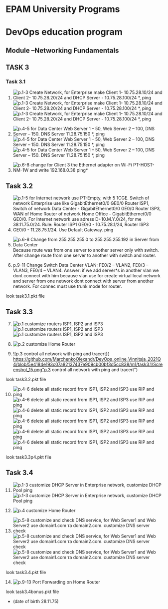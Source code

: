 # EPAM University Programs
# DevOps education program
## Module –Networking Fundamentals
## TASK 3 
### Task 3.1

1. ![p.1-3 Create Network, for Enterprise make Client 1- 10.75.28.10/24 and Client 2- 10.75.28.20/24 and DHCP Server - 10.75.28.100/24 *, ping](https://github.com/MarchenkoOlexandr/DevOps_online_Vinnitsja_2021Q4/blob/5e4184e193c07a82137437e909cb00bf3d5cc838/m1/task3.1/Screenshot_1.png "p.1-3 Create Network, for Enterprise make Client 1- 10.75.28.10/24 and Client 2- 10.75.28.20/24 and DHCP Server - 10.75.28.100/24 *, ping ")
   ![p.1-3 Create Network, for Enterprise make Client 1- 10.75.28.10/24 and Client 2- 10.75.28.20/24 and DHCP Server - 10.75.28.100/24 *, ping](https://github.com/MarchenkoOlexandr/DevOps_online_Vinnitsja_2021Q4/blob/5e4184e193c07a82137437e909cb00bf3d5cc838/m1/task3.1/Screenshot_2.png "p.1-3 Create Network, for Enterprise make Client 1- 10.75.28.10/24 and Client 2- 10.75.28.20/24 and DHCP Server - 10.75.28.100/24 *, ping ")
   ![p.1-3 Create Network, for Enterprise make Client 1- 10.75.28.10/24 and Client 2- 10.75.28.20/24 and DHCP Server - 10.75.28.100/24 *, ping](https://github.com/MarchenkoOlexandr/DevOps_online_Vinnitsja_2021Q4/blob/5e4184e193c07a82137437e909cb00bf3d5cc838/m1/task3.1/Screenshot_3.png "p.1-3 Create Network, for Enterprise make Client 1- 10.75.28.10/24 and Client 2- 10.75.28.20/24 and DHCP Server - 10.75.28.100/24 *, ping ")

2. ![p.4-5 for Data Center Web Server 1 – 50, Web Server 2 – 100, DNS Server – 150. DNS Server 11.28.75.150 *, ping](https://github.com/MarchenkoOlexandr/DevOps_online_Vinnitsja_2021Q4/blob/5e4184e193c07a82137437e909cb00bf3d5cc838/m1/task3.1/Screenshot_4.png "p.4-5 for Data Center Web Server 1 – 50, Web Server 2 – 100, DNS Server – 150. DNS Server 11.28.75.150 , ping * ")
   ![p.4-5 for Data Center Web Server 1 – 50, Web Server 2 – 100, DNS Server – 150. DNS Server 11.28.75.150 *, ping](https://github.com/MarchenkoOlexandr/DevOps_online_Vinnitsja_2021Q4/blob/5e4184e193c07a82137437e909cb00bf3d5cc838/m1/task3.1/Screenshot_5.png "p.4-5 for Data Center Web Server 1 – 50, Web Server 2 – 100, DNS Server – 150. DNS Server 11.28.75.150 , ping * ")
   ![p.4-5 for Data Center Web Server 1 – 50, Web Server 2 – 100, DNS Server – 150. DNS Server 11.28.75.150 *, ping](https://github.com/MarchenkoOlexandr/DevOps_online_Vinnitsja_2021Q4/blob/5e4184e193c07a82137437e909cb00bf3d5cc838/m1/task3.1/Screenshot_6.png "p.4-5 for Data Center Web Server 1 – 50, Web Server 2 – 100, DNS Server – 150. DNS Server 11.28.75.150 , ping * ")

3. ![p.6-8 change for Client 3 the Ethernet adapter on Wi-Fi PT-HOST-NM-1W and write 192.168.0.38  ping*](https://github.com/MarchenkoOlexandr/DevOps_online_Vinnitsja_2021Q4/blob/5e4184e193c07a82137437e909cb00bf3d5cc838/m1/task3.1/Screenshot_7.png "p.6-8 change for Client 3 the Ethernet adapter on Wi-Fi PT-HOST-NM-1W and write 192.168.0.38  ping * ")

## Task 3.2

4. ![p.1-5 for Internet network use PT-Empty, with 5 1CGE. Switch of network Enterprise use like GigabitEthernet0/0 GE0/0 Router ISP1, Switch of network Data Center - GigabitEthernet0/0 GE0/0 Router ISP3, WAN of Home Router of network Home Office - GigabitEthernet0/0 GE0/0. For Internet network use adress D+10.M.Y.0/24, for me 38.11.75.0/24. Rule: Router ISP1 GE0/0 - 10.75.28.1/24, Router ISP3 GE0/0 - 11.28.75.1/24. Use Default Gateway. ping](https://github.com/MarchenkoOlexandr/DevOps_online_Vinnitsja_2021Q4/blob/9176dec142742426195b9136cf05f593e702692a/m1/task3.1/Screenshot_9.png "p.1-5 for Internet network use PT-Empty, with 5 1CGE. Switch of network Enterprise use like GigabitEthernet0/0 (GE0/0) Router ISP1, Switch of network Data Center - GigabitEthernet0/0 (GE0/0) Router ISP3, WAN of Home Router of network Home Office - GigabitEthernet0/0 (GE0/0). For Internet network use adress (D+10).M.Y.0/24,(38.11.75.0/24). Rule: Router ISP1 GE0/0 - 10.75.28.1/24, Router ISP3 GE0/0 - 11.28.75.1/24. Use Default Gateway. ping")

5. ![p.6-8 Change from 255.255.255.0 to 255.255.255.192 in Server from Data Center](https://github.com/MarchenkoOlexandr/DevOps_online_Vinnitsja_2021Q4/blob/5e4184e193c07a82137437e909cb00bf3d5cc838/m1/task3.1/Screenshot_8.png "p.6-8 Change from 255.255.255.0 to 255.255.255.192 in Server from Data Center")
Because route was from one server to another server only with switch. After change route from one server to another with switch and router. 

6. p.9-11 Change Switch Data Center VLAN: FE0/2 – VLAN2, FE0/3 – VLAN3, FE0/4 – VLAN4. Answer: if we add server*s in another vlan we dont connect with him because vlan use for create virtual local network and server from one network dont connect with server from another network. For connec must use trunk mode for router.

look task3.1.pkt file


## Task 3.3

7. ![p.1 customize routers ISP1, ISP2 and ISP3](https://github.com/MarchenkoOlexandr/DevOps_online_Vinnitsja_2021Q4/blob/5e4184e193c07a82137437e909cb00bf3d5cc838/m1/task3.1/Screenshot_11.png "p.1 customize routers ISP1, ISP2 and ISP3")
   ![p.1 customize routers ISP1, ISP2 and ISP3](https://github.com/MarchenkoOlexandr/DevOps_online_Vinnitsja_2021Q4/blob/5e4184e193c07a82137437e909cb00bf3d5cc838/m1/task3.1/Screenshot_12.png "p.1 customize routers ISP1, ISP2 and ISP3")
   ![p.1 customize routers ISP1, ISP2 and ISP3](https://github.com/MarchenkoOlexandr/DevOps_online_Vinnitsja_2021Q4/blob/5e4184e193c07a82137437e909cb00bf3d5cc838/m1/task3.1/Screenshot_13.png "p.1 customize routers ISP1, ISP2 and ISP3")

8. ![p.2 customize Home Router](https://github.com/MarchenkoOlexandr/DevOps_online_Vinnitsja_2021Q4/blob/5e4184e193c07a82137437e909cb00bf3d5cc838/m1/task3.1/Screenshot_14.png "p.2 customize Home Router")

9. ![p.3 control all network with ping and tracert]( https://github.com/MarchenkoOlexandr/DevOps_online_Vinnitsja_2021Q4/blob/5e4184e193c07a82137437e909cb00bf3d5cc838/m1/task3.1/Screenshot_15.png"p.3 control all network with ping and tracert")

look task3.2.pkt file

10. ![p.4-6 delete all static record from ISP1, ISP2 and ISP3 use RIP and ping](https://github.com/MarchenkoOlexandr/DevOps_online_Vinnitsja_2021Q4/blob/5e4184e193c07a82137437e909cb00bf3d5cc838/m1/task3.1/Screenshot_16.png "p.4-6 delete all static record from ISP1, ISP2 and ISP3 use RIP and ping")
    ![p.4-6 delete all static record from ISP1, ISP2 and ISP3 use RIP and ping](https://github.com/MarchenkoOlexandr/DevOps_online_Vinnitsja_2021Q4/blob/5e4184e193c07a82137437e909cb00bf3d5cc838/m1/task3.1/Screenshot_17.png "p.4-6 delete all static record from ISP1, ISP2 and ISP3 use RIP and ping")
	![p.4-6 delete all static record from ISP1, ISP2 and ISP3 use RIP and ping](https://github.com/MarchenkoOlexandr/DevOps_online_Vinnitsja_2021Q4/blob/5e4184e193c07a82137437e909cb00bf3d5cc838/m1/task3.1/Screenshot_18.png "p.4-6 delete all static record from ISP1, ISP2 and ISP3 use RIP and ping")
	![p.4-6 delete all static record from ISP1, ISP2 and ISP3 use RIP and ping](https://github.com/MarchenkoOlexandr/DevOps_online_Vinnitsja_2021Q4/blob/5e4184e193c07a82137437e909cb00bf3d5cc838/m1/task3.1/Screenshot_19.png "p.4-6 delete all static record from ISP1, ISP2 and ISP3 use RIP and ping")
	![p.4-6 delete all static record from ISP1, ISP2 and ISP3 use RIP and ping](https://github.com/MarchenkoOlexandr/DevOps_online_Vinnitsja_2021Q4/blob/5e4184e193c07a82137437e909cb00bf3d5cc838/m1/task3.1/Screenshot_20.png "p.4-6 delete all static record from ISP1, ISP2 and ISP3 use RIP and ping")
	![p.4-6 delete all static record from ISP1, ISP2 and ISP3 use RIP and ping](https://github.com/MarchenkoOlexandr/DevOps_online_Vinnitsja_2021Q4/blob/5e4184e193c07a82137437e909cb00bf3d5cc838/m1/task3.1/Screenshot_21.png "p.4-6 delete all static record from ISP1, ISP2 and ISP3 use RIP and ping")
	
look task3.3p4.pkt file

## Task 3.4

11. ![p.1-3 customize DHCP Server in Enterprise network, customize DHCP Pool ping](https://github.com/MarchenkoOlexandr/DevOps_online_Vinnitsja_2021Q4/blob/5e4184e193c07a82137437e909cb00bf3d5cc838/m1/task3.1/Screenshot_22.png "p.1-3 customize DHCP Server in Enterprise network, customize DHCP Pool ping")
    ![p.1-3 customize DHCP Server in Enterprise network, customize DHCP Pool ping](https://github.com/MarchenkoOlexandr/DevOps_online_Vinnitsja_2021Q4/blob/5e4184e193c07a82137437e909cb00bf3d5cc838/m1/task3.1/Screenshot_23.png "p.1-3 customize DHCP Server in Enterprise network, customize DHCP Pool ping")
	
12. ![p.4 customize Home Router](https://github.com/MarchenkoOlexandr/DevOps_online_Vinnitsja_2021Q4/blob/5e4184e193c07a82137437e909cb00bf3d5cc838/m1/task3.1/Screenshot_24.png "p.2 customize Home Router")

13. ![p.5-8 customize and check DNS service, for  Web Server1 and Web Server2 use domain1.com та domain2.com. customize DNS server check](https://github.com/MarchenkoOlexandr/DevOps_online_Vinnitsja_2021Q4/blob/5e4184e193c07a82137437e909cb00bf3d5cc838/m1/task3.1/Screenshot_25.png "p.5-6 customize and check DNS service, for  Web Server1 and Web Server2 use domain1.com та domain2.com. Customize DNS server check")
    ![p.5-8 customize and check DNS service, for  Web Server1 and Web Server2 use domain1.com та domain2.com. customize DNS server check](https://github.com/MarchenkoOlexandr/DevOps_online_Vinnitsja_2021Q4/blob/5e4184e193c07a82137437e909cb00bf3d5cc838/m1/task3.1/Screenshot_26.png "p.5-6 customize and check DNS service, for  Web Server1 and Web Server2 use domain1.com та domain2.com. Customize DNS server check")
    ![p.5-8 customize and check DNS service, for  Web Server1 and Web Server2 use domain1.com та domain2.com. customize DNS server check](https://github.com/MarchenkoOlexandr/DevOps_online_Vinnitsja_2021Q4/blob/5e4184e193c07a82137437e909cb00bf3d5cc838/m1/task3.1/Screenshot_27.png "p.5-6 customize and check DNS service, for  Web Server1 and Web Server2 use domain1.com та domain2.com. Customize DNS server check")

look task3.4.pkt file

14. ![p.9-13 Port Forwarding on Home Router](https://github.com/MarchenkoOlexandr/DevOps_online_Vinnitsja_2021Q4/blob/5e4184e193c07a82137437e909cb00bf3d5cc838/m1/task3.1/Screenshot_28.png "p.4-6 delete all static record from ISP1, ISP2 and ISP3 use RIP and ping")

look task3.4bonus.pkt file


* (date of birth 28.11.75)
